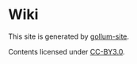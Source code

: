 Wiki
=========

This site is generated by [gollum-site](https://github.com/dreverri/gollum-site).

Contents licensed under [CC-BY3.0](https://creativecommons.org/licenses/by/3.0/).
